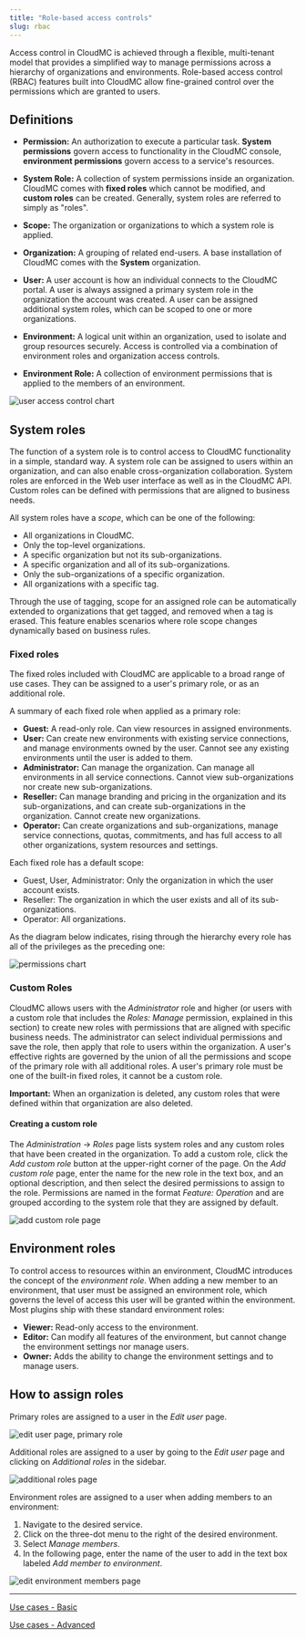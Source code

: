 ```yaml
---
title: "Role-based access controls"
slug: rbac
---
```



Access control in CloudMC is achieved through a flexible, multi-tenant model that provides a simplified way to manage permissions across a hierarchy of organizations and environments.  Role-based access control (RBAC) features built into CloudMC allow fine-grained control over the permissions which are granted to users.

## Definitions
- **Permission:** An authorization to execute a particular task.  **System permissions** govern access to functionality in the CloudMC console, **environment permissions** govern access to a service's resources.

- **System Role:** A collection of system permissions inside an organization.  CloudMC comes with **fixed roles** which cannot be modified, and **custom roles** can be created.  Generally, system roles are referred to simply as "roles".

- **Scope:** The organization or organizations to which a system role is applied.

- **Organization:** A grouping of related end-users.  A base installation of CloudMC comes with the **System** organization.

- **User:**  A user account is how an individual connects to the CloudMC portal.  A user is always assigned a primary system role in the organization the account was created. A user can be assigned additional system roles, which can be scoped to one or more organizations.

- **Environment:**  A logical unit within an organization, used to isolate and group resources securely. Access is controlled via a combination of environment roles and organization access controls.

- **Environment Role:** A collection of environment permissions that is applied to the members of an environment.

![user access control chart](/assets/rbac-roles_chart-en.png)

## System roles

The function of a system role is to control access to CloudMC functionality in a simple, standard way.  A system role can be assigned to users within an organization, and can also enable cross-organization collaboration.  System roles are enforced in the Web user interface as well as in the CloudMC API.  Custom roles can be defined with permissions that are aligned to business needs.

All system roles have a *scope*, which can be one of the following:
- All organizations in CloudMC.
- Only the top-level organizations.
- A specific organization but not its sub-organizations.
- A specific organization and all of its sub-organizations.
- Only the sub-organizations of a specific organization.
- All organizations with a specific tag.

Through the use of tagging, scope for an assigned role can be automatically extended to organizations that get tagged, and removed when a tag is erased.  This feature enables scenarios where role scope changes dynamically based on business rules.

### Fixed roles
The fixed roles included with CloudMC are applicable to a broad range of use cases.  They can be assigned to a user's primary role, or as an additional role.

A summary of each fixed role when applied as a primary role:

- **Guest:** A read-only role.  Can view resources in assigned environments.
- **User:** Can create new environments with existing service connections, and manage environments owned by the user.  Cannot see any existing environments until the user is added to them.
- **Administrator:** Can manage the organization. Can manage all environments in all service connections.  Cannot view sub-organizations nor create new sub-organizations.
- **Reseller:** Can manage branding and pricing in the organization and its sub-organizations, and can create sub-organizations in the organization.  Cannot create new organizations.
- **Operator:** Can create organizations and sub-organizations, manage service connections, quotas, commitments, and has full access to all other organizations, system resources and settings.

Each fixed role has a default scope:
- Guest, User, Administrator: Only the organization in which the user account exists.
- Reseller: The organization in which the user exists and all of its sub-organizations.
- Operator: All organizations.

As the diagram below indicates, rising through the hierarchy every role has all of the privileges as the preceding one:

![permissions chart](/assets/rbac-permissions-en.png)

### Custom Roles

CloudMC allows users with the *Administrator* role and higher (or users with a custom role that includes the *Roles: Manage* permission, explained in this section) to create new roles with permissions that are aligned with specific business needs.  The administrator can select individual permissions and save the role, then apply that role to users within the organization.  A user's effective rights are governed by the union of all the permissions and scope of the primary role with all additional roles.  A user's primary role must be one of the built-in fixed roles, it cannot be a custom role.

**Important:** When an organization is deleted, any custom roles that were defined within that organization are also deleted.

#### Creating a custom role
The *Administration* -> *Roles* page lists system roles and any custom roles that have been created in the organization.  To add a custom role, click the *Add custom role* button at the upper-right corner of the page.  On the *Add custom role* page, enter the name for the new role in the text box, and an optional description, and then select the desired permissions to assign to the role.  Permissions are named in the format *Feature: Operation* and are grouped according to the system role that they are assigned by default.

![add custom role page](/assets/rbac-add_custom_role-en.png)

## Environment roles
To control access to resources within an environment, CloudMC introduces the concept of the *environment role*.  When adding a new member to an environment, that user must be assigned an environment role, which governs the level of access this user will be granted within the environment.  Most plugins ship with these standard environment roles:

- **Viewer:**  Read-only access to the environment.
- **Editor:** Can modify all features of the environment, but cannot change the environment settings nor manage users.
- **Owner:** Adds the ability to change the environment settings and to manage users.

## How to assign roles

Primary roles are assigned to a user in the *Edit user* page.

![edit user page, primary role](/assets/rbac-select_primary_role-en.png)

Additional roles are assigned to a user by going to the *Edit user* page and clicking on *Additional roles* in the sidebar.

![additional roles page](/assets/rbac-additional_roles-en.png)

Environment roles are assigned to a user when adding members to an environment:
1. Navigate to the desired service.
1. Click on the three-dot menu to the right of the desired environment.
1. Select *Manage members*.
1. In the following page, enter the name of the user to add in the text box labeled *Add member to environment*.

![edit environment members page](/assets/rbac-list_of_env_roles-en.png)

---
[Use cases - Basic](rbac-use-cases-basic-en.md)

[Use cases - Advanced](rbac-use-cases-advanced-en.md)
